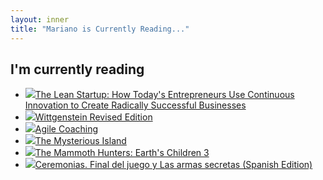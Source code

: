 ```yaml
---
layout: inner
title: "Mariano is Currently Reading..."
---
```

## I'm currently reading

<ul class='books'>
<li><img src='http://i2.listal.com/image/productsus/50/0307887898/books/0307887898.jpg'/><a href='http://www.listal.com/book/lean-startup-how-todays-entrepreneurs'>The Lean Startup: How Today's Entrepreneurs Use Continuous Innovation to Create Radically Successful Businesses</a></li>
<li><img src='http://i2.listal.com/image/products/50/1405136553/books/1405136553.jpg'/><a href='http://www.listal.com/book/wittgenstein-revised-edition'>Wittgenstein Revised Edition</a></li>
<li><img src='http://i2.listal.com/image/products/50/1934356433/books/1934356433.jpg'/><a href='http://www.listal.com/book/agile-coaching'>Agile Coaching</a></li>
<li><img src='http://i2.listal.com/image/448246/50full.jpg'/><a href='http://www.listal.com/book/mysterious-island-jules-verne-2449027'>The Mysterious Island</a></li>
<li><img src='http://i2.listal.com/image/products/50/0340824441/books/0340824441.jpg'/><a href='http://www.listal.com/book/mammoth-hunters-jean-m-auel-311517'>The Mammoth Hunters: Earth's Children 3</a></li>
<li><img src='http://i2.listal.com/image/1129727/50full.jpg'/><a href='http://www.listal.com/book/ceremonias-final-del-juego-julio-cortazar'>Ceremonias. Final del juego y Las armas secretas (Spanish Edition)</a></li>
</ul>
